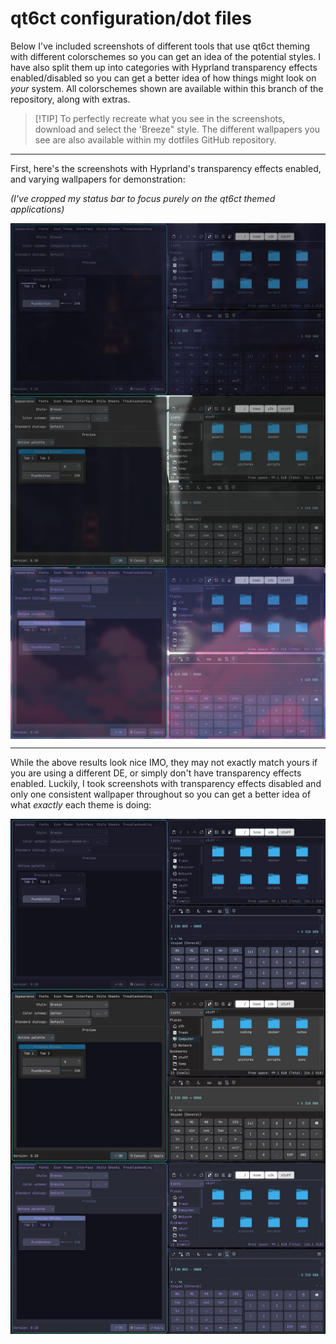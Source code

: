 # qt6ct configuration/dot files

Below I've included screenshots of different tools that use qt6ct theming with different colorschemes so you can get an idea of the potential styles. I have also split them up into categories with Hyprland transparency effects enabled/disabled so you can get a better idea of how things might look on *your* system. All colorschemes shown are available within this branch of the repository, along with extras.

>  [!TIP]
>  To perfectly recreate what you see in the screenshots, download and select the 'Breeze" style. The different wallpapers you see are also available within my dotfiles GitHub repository.

---

First, here's the screenshots with Hyprland's transparency effects enabled, and varying wallpapers for demonstration:

*(I've cropped my status bar to focus purely on the qt6ct themed applications)*

<img align="center" src="https://raw.githubusercontent.com/0lswitcher/dotfiles/refs/heads/main/qt6ct/screenshots/transparent/catppuccin-mocha-mauve-transparent.png">

<img align="center" src="https://raw.githubusercontent.com/0lswitcher/dotfiles/refs/heads/main/qt6ct/screenshots/transparent/darker-transparent.png">


<img align="center" src="https://raw.githubusercontent.com/0lswitcher/dotfiles/refs/heads/main/qt6ct/screenshots/transparent/dracula-transparent.png">

---

While the above results look nice IMO, they may not exactly match yours if you are using a different DE, or simply don't have transparency effects enabled. Luckily, I took screenshots with transparency effects disabled and only one consistent wallpaper throughout so you can get a better idea of what *exactly* each theme is doing:

<img align="center" src="https://raw.githubusercontent.com/0lswitcher/dotfiles/refs/heads/main/qt6ct/screenshots/opaque/catppuccin-mocha-mauve-opaque.png">

<img align="center" src="https://raw.githubusercontent.com/0lswitcher/dotfiles/refs/heads/main/qt6ct/screenshots/opaque/darker-opaque.png">


<img align="center" src="https://raw.githubusercontent.com/0lswitcher/dotfiles/refs/heads/main/qt6ct/screenshots/opaque/dracula-opaque.png">
